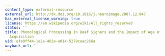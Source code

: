 ```yaml
---
content_type: external-resource
external_url: http://dx.doi.org/10.1016/j.neuroimage.2007.12.047
has_external_license_warning: true
license: https://en.wikipedia.org/wiki/All_rights_reserved
status: ''
title: Phonological Processing in Deaf Signers and the Impact of Age of First Language
  Acquisition
uid: efe9ff44-1e2e-402a-a014-5279caac266a
wayback_url: ''
---
```

